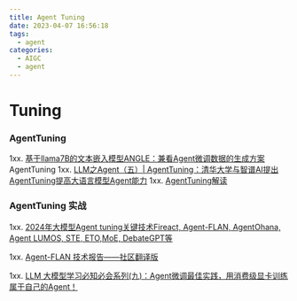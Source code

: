 ```yaml
---
title: Agent Tuning
date: 2023-04-07 16:56:18
tags:
  - agent
categories:
  - AIGC  
  - agent
---
```


<p></p>
<!-- more -->


# Tuning
### AgentTuning
1xx. [基于llama7B的文本嵌入模型ANGLE：兼看Agent微调数据的生成方案](https://mp.weixin.qq.com/s?__biz=MzAxMjc3MjkyMg==&mid=2648404626&idx=1&sn=da5ac106548dd30f14a57a5ce4d90f08)  AgentTuning
1xx. [LLM之Agent（五）| AgentTuning：清华大学与智谱AI提出AgentTuning提高大语言模型Agent能力](https://zhuanlan.zhihu.com/p/671295938)
1xx. [AgentTuning解读](https://zhuanlan.zhihu.com/p/663362992?utm_id=0)

### AgentTuning 实战
1xx. [2024年大模型Agent tuning关键技术Fireact, Agent-FLAN, AgentOhana, Agent LUMOS, STE, ETO,MoE, DebateGPT等](https://zhuanlan.zhihu.com/p/690012170)

1xx. [Agent-FLAN 技术报告——社区翻译版 ](https://mp.weixin.qq.com/s/UCO_m38QcWdCoT_DIFc96A)

1xx. [LLM 大模型学习必知必会系列(九)：Agent微调最佳实践，用消费级显卡训练属于自己的Agent！](https://cloud.tencent.com/developer/article/2421687)



